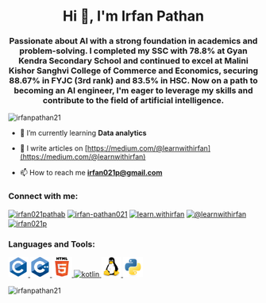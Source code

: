 <h1 align="center">Hi 👋, I'm Irfan Pathan</h1>
<h3 align="center">Passionate about AI with a strong foundation in academics and problem-solving. I completed my SSC with 78.8% at Gyan Kendra Secondary School and continued to excel at Malini Kishor Sanghvi College of Commerce and Economics, securing 88.67% in FYJC (3rd rank) and 83.5% in HSC. Now on a path to becoming an AI engineer, I'm eager to leverage my skills and contribute to the field of artificial intelligence.</h3>

<p align="left"> <img src="https://komarev.com/ghpvc/?username=irfanpathan21&label=Profile%20views&color=0e75b6&style=flat" alt="irfanpathan21" /> </p>

- 🌱 I’m currently learning **Data analytics**

- 📝 I write articles on [https://medium.com/@learnwithirfan](https://medium.com/@learnwithirfan)

- 📫 How to reach me **irfan021p@gmail.com**

<h3 align="left">Connect with me:</h3>
<p align="left">
<a href="https://twitter.com/irfan021pathan" target="blank"><img align="center" src="https://raw.githubusercontent.com/rahuldkjain/github-profile-readme-generator/master/src/images/icons/Social/twitter.svg" alt="irfan021pathab" height="30" width="40" /></a>
<a href="https://linkedin.com/in/irfan-pathan021" target="blank"><img align="center" src="https://raw.githubusercontent.com/rahuldkjain/github-profile-readme-generator/master/src/images/icons/Social/linked-in-alt.svg" alt="irfan-pathan021" height="30" width="40" /></a>
<a href="https://instagram.com/learn.withirfan" target="blank"><img align="center" src="https://raw.githubusercontent.com/rahuldkjain/github-profile-readme-generator/master/src/images/icons/Social/instagram.svg" alt="learn.withirfan" height="30" width="40" /></a>
<a href="https://medium.com/@learnwithirfan" target="blank"><img align="center" src="https://raw.githubusercontent.com/rahuldkjain/github-profile-readme-generator/master/src/images/icons/Social/medium.svg" alt="@learnwithirfan" height="30" width="40" /></a>
<a href="https://www.hackerrank.com/irfan021p" target="blank"><img align="center" src="https://raw.githubusercontent.com/rahuldkjain/github-profile-readme-generator/master/src/images/icons/Social/hackerrank.svg" alt="irfan021p" height="30" width="40" /></a>
</p>

<h3 align="left">Languages and Tools:</h3>
<p align="left"> <a href="https://www.cprogramming.com/" target="_blank" rel="noreferrer"> <img src="https://raw.githubusercontent.com/devicons/devicon/master/icons/c/c-original.svg" alt="c" width="40" height="40"/> </a> <a href="https://www.w3schools.com/cpp/" target="_blank" rel="noreferrer"> <img src="https://raw.githubusercontent.com/devicons/devicon/master/icons/cplusplus/cplusplus-original.svg" alt="cplusplus" width="40" height="40"/> </a> <a href="https://www.w3.org/html/" target="_blank" rel="noreferrer"> <img src="https://raw.githubusercontent.com/devicons/devicon/master/icons/html5/html5-original-wordmark.svg" alt="html5" width="40" height="40"/> </a> <a href="https://kotlinlang.org" target="_blank" rel="noreferrer"> <img src="https://www.vectorlogo.zone/logos/kotlinlang/kotlinlang-icon.svg" alt="kotlin" width="40" height="40"/> </a> <a href="https://www.linux.org/" target="_blank" rel="noreferrer"> <img src="https://raw.githubusercontent.com/devicons/devicon/master/icons/linux/linux-original.svg" alt="linux" width="40" height="40"/> </a> <a href="https://www.python.org" target="_blank" rel="noreferrer"> <img src="https://raw.githubusercontent.com/devicons/devicon/master/icons/python/python-original.svg" alt="python" width="40" height="40"/> </a> </p>

<p><img align="center" src="https://github-readme-stats.vercel.app/api/top-langs?username=irfanpathan21&show_icons=true&locale=en&layout=compact" alt="irfanpathan21" /></p>
